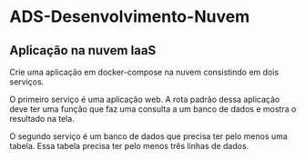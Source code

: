# ADS-Desenvolvimento-Nuvem
## Aplicação na nuvem IaaS
Crie uma aplicação em docker-compose na nuvem consistindo em dois serviços. 

O primeiro serviço é uma aplicação web. A rota padrão dessa aplicação deve ter uma função que faz uma consulta a um banco de dados e mostra o resultado na tela.  

O segundo serviço é um banco de dados que precisa ter pelo menos uma tabela. Essa tabela precisa ter pelo menos três linhas de dados.
